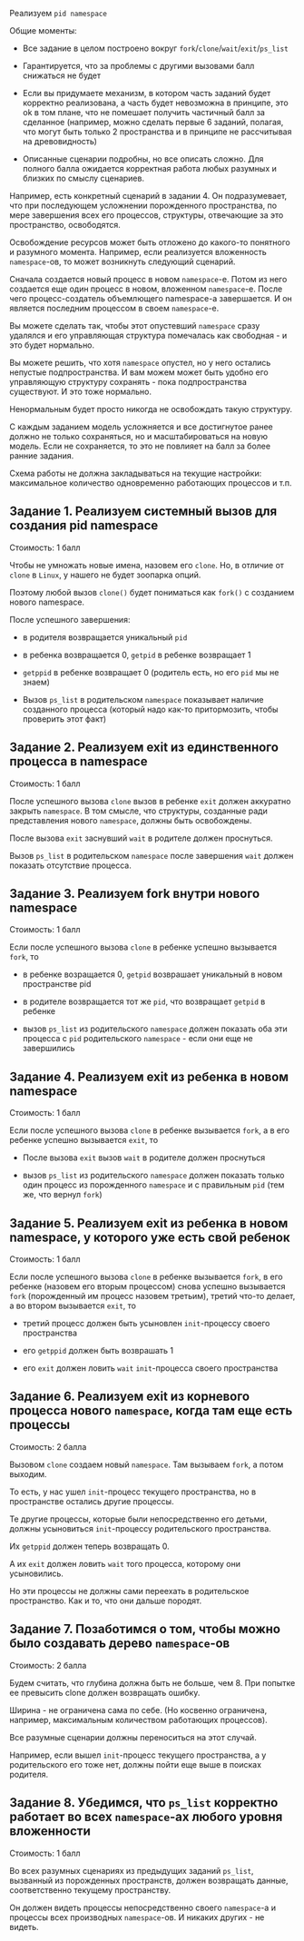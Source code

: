 
Реализуем `pid namespace`

Общие моменты:

* Все задание в целом построено вокруг `fork`/`clone`/`wait`/`exit`/`ps_list`

* Гарантируется, что за проблемы с другими вызовами балл снижаться не будет

* Если вы придумаете механизм, в котором часть заданий будет корректно реализована, а часть
будет невозможна в принципе, это ok в том плане, что не помешает получить частичный балл
за сделанное (например, можно сделать первые 6 заданий, полагая, что могут быть только
2 пространства и в принципе не рассчитывая на древовидность)

* Описанные сценарии подробны, но все описать сложно. Для полного балла ожидается корректная
работа любых разумных и близких по смыслу сценариев.

Например, есть конкретный сценарий в задании 4. Он подразумевает, что при последующем усложнении
порожденного пространства, по мере завершения всех его процессов, структуры, отвечающие за это
пространство, освободятся.

Освобождение ресурсов может быть отложено до какого-то понятного и разумного момента.
Например, если реализуется вложенность `namespace`-ов, то может возникнуть следующий сценарий.

Сначала создается новый процесс в новом `namespace`-е. Потом из него создается еще один процесс в
новом, вложенном `namespace`-е. После чего процесс-создатель объемлющего namespace-а завершается.
И он является последним процессом в своем `namespace`-е. 

Вы можете сделать так, чтобы этот опустевший
`namespace` сразу удалялся и его управляющая структура помечалась как свободная - и это будет нормально.

Вы можете решить, что хотя `namespace` опустел, но у него остались непустые подпространства. И вам можем
может быть удобно его управляющую структуру сохранять - пока подпространства существуют. И это тоже
нормально.

Ненормальным будет просто никогда не освобождать такую структуру.


С каждым заданием модель усложняется и все достигнутое ранее должно не только сохраняться,
но и масштабироваться на новую модель. Если не сохраняется, то это не повлияет на балл за более ранние задания.

Схема работы не должна закладываться на текущие настройки: максимальное количество одновременно работающих процессов
и т.п.





## Задание 1. Реализуем системный вызов для создания pid namespace

Стоимость: 1 балл

Чтобы не умножать новые имена, назовем его `clone`. Но, в отличие от `clone` в `Linux`,
у нашего не будет зоопарка опций.

Поэтому любой вызов `clone()` будет пониматься как `fork()` с созданием нового namespace.

После успешного завершения:

* в родителя возвращается уникальный `pid`

* в ребенка возвращается 0, `getpid` в ребенке возвращает 1

* `getppid` в ребенке возвращает 0 (родитель есть, но его `pid` мы не знаем)

* Вызов `ps_list` в родительском `namespace` показывает наличие созданного процесса (который надо
как-то притормозить, чтобы проверить этот факт)





## Задание 2. Реализуем exit из единственного процесса в namespace

Стоимость: 1 балл

После успешного вызова `clone` вызов в ребенке `exit` должен аккуратно закрыть `namespace`.
В том смысле, что структуры, созданные ради представления нового `namespace`, должны быть освобождены.

После вызова `exit` заснувший `wait` в родителе должен проснуться.

Вызов `ps_list` в родительском `namespace` после завершения `wait` должен показать отсутствие
процесса.





## Задание 3. Реализуем fork внутри нового namespace

Стоимость: 1 балл

Если после успешного вызова `clone` в ребенке успешно вызывается `fork`, то

* в ребенке возращается 0, `getpid` возврашает уникальный в новом пространстве pid

* в родителе возвращается тот же `pid`, что возвращает `getpid` в ребенке

* вызов `ps_list` из родительского `namespace` должен показать оба эти
процесса с `pid` родительского `namespace` - если они еще не завершились





## Задание 4. Реализуем exit из ребенка в новом namespace

Стоимость: 1 балл

Если после успешного вызова `clone` в ребенке вызывается `fork`, а в его
ребенке успешно вызывается `exit`, то

* После вызова `exit` вызов `wait` в родителе должен проснуться

* вызов `ps_list` из родительского `namespace` должен показать только один процесс из порожденного
`namespace` и с правильным `pid` (тем же, что вернул `fork`)



## Задание 5. Реализуем exit из ребенка в новом namespace, у которого уже есть свой ребенок

Стоимость: 1 балл

Если после успешного вызова `clone` в ребенке вызывается `fork`, в его
ребенке (назовем его вторым процессом) снова успешно вызывается `fork` (порожденный им процесс
назовем третьим), третий что-то делает, а во втором вызывается `exit`, то

* третий процесс должен быть усыновлен `init`-процессу своего пространства

* его `getppid` должен быть возврашать 1

* его `exit` должен ловить `wait` `init`-процесса своего пространства



## Задание 6. Реализуем exit из корневого процесса нового `namespace`, когда там еще есть процессы

Стоимость: 2 балла

Вызовом `clone` создаем новый `namespace`. Там вызываем `fork`, а потом выходим.

То есть, у нас ушел `init`-процесс текущего пространства, но в пространстве остались другие процессы.

Те другие процессы, которые были непосредственно его детьми, должны усыновиться `init`-процессу родительского
пространства.

Их `getppid` должен теперь возвращать 0.

А их `exit` должен ловить `wait` того процесса, которому они усыновились.

Но эти процессы не должны сами переехать в родительское пространство. Как и то, что они дальше породят.




## Задание 7. Позаботимся о том, чтобы можно было создавать дерево `namespace`-ов

Стоимость: 2 балла

Будем считать, что глубина должна быть не больше, чем 8. При попытке ее превысить clone должен возвращать
ошибку.

Ширина - не ограничена сама по себе. (Но косвенно ограничена, например, максимальным количеством работающих процессов).

Все разумные сценарии должны переноситься на этот случай.

Например, если вышел `init`-процесс текущего пространства, а у родительского его тоже нет, должны пойти еще выше
в поисках родителя.




## Задание 8. Убедимся, что `ps_list` корректно работает во всех `namespace`-ах любого уровня вложенности

Стоимость: 1 балл

Во всех разумных сценариях из предыдущих заданий `ps_list`, вызванный из порожденных пространств, должен
возвращать данные, соответственно текущему пространству.

Он должен видеть процессы непосредственно своего `namespace`-а и процессы всех производных `namespace`-ов. И никаких
других - не видеть.
